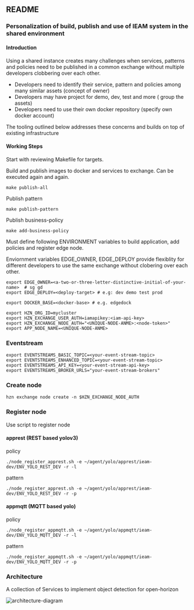 ## README
### Personalization of build, publish and use of IEAM system in the shared environment
#### Introduction
Using a shared instance creates many challenges when services, patterns and policies need to be published in a common exchange without multiple developers clobbering over each other.  

- Developers need to identify their service, pattern and policies among many similar assets (concept of owner)
- Developers may have project for demo, dev, test and more ( group the assets)
- Developers need to use their own docker repository  (specify own docker account)

The tooling outlined below addresses these concerns and builds on top of existing infrastructure 

#### Working Steps
Start with reviewing Makefile for targets. 

Build and publish images to docker and services to exchange. Can be executed again and again.  

    make publish-all 
 
Publish pattern

    make publish-pattern

Publish business-policy

    make add-business-policy

Must define following ENVIRONMENT variables to build application, add policies and register edge node.

Enviornment variables EDGE_OWNER, EDGE_DEPLOY provide flexiblity for different developers to use the same exchange without clobering over each other.

    export EDGE_OWNER=<a-two-or-three-letter-distinctive-initial-of-your-name>  # sg gd 
    export EDGE_DEPLOY=<deploy-target> # e.g: dev demo test prod

    export DOCKER_BASE=<docker-base> # e.g. edgedock

    export HZN_ORG_ID=mycluster
    export HZN_EXCHANGE_USER_AUTH=iamapikey:<iam-api-key>
    export HZN_EXCHANGE_NODE_AUTH="<UNIQUE-NODE-ANME>:<node-token>"
    export APP_NODE_NAME=<UNIQUE-NODE-ANME>

### Eventstream  

    export EVENTSTREAMS_BASIC_TOPIC=<your-event-stream-topic>
    export EVENTSTREAMS_ENHANCED_TOPIC=<your-event-stream-topic>
    export EVENTSTREAMS_API_KEY=<your-event-stream-api-key>
    export EVENTSTREAMS_BROKER_URLS="your-event-stream-brokers"

### Create node

    hzn exchange node create -n $HZN_EXCHANGE_NODE_AUTH

### Register node
Use script to register node

#### apprest (REST based yolov3)
 
policy
    
    ./node_register_apprest.sh -e ~/agent/yolo/apprest/ieam-dev/ENV_YOLO_REST_DEV -r -l
    
pattern
    
    ./node_register_apprest.sh -e ~/agent/yolo/apprest/ieam-dev/ENV_YOLO_REST_DEV -r -p
    
#### appmqtt (MQTT based yolo)

policy
   
    ./node_register_appmqtt.sh -e ~/agent/yolo/appmqtt/ieam-dev/ENV_YOLO_MQTT_DEV -r -l
    
pattern
    
    ./node_register_appmqtt.sh -e ~/agent/yolo/appmqtt/ieam-dev/ENV_YOLO_MQTT_DEV -r -p
   
### Architecture
A collection of Services to implement object detection for open-horizon

![architecture-diagram](https://raw.githubusercontent.com/TheMosquito/detect/7a989c9246399cc9fa7370ab59e69faf4b72acc5/architecture.png)
